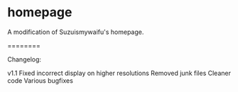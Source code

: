 homepage
========

A modification of Suzuismywaifu's homepage.

========

Changelog:

v1.1
Fixed incorrect display on higher resolutions
Removed junk files
Cleaner code
Various bugfixes
